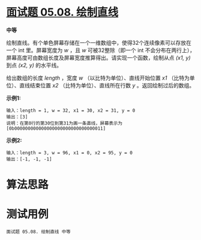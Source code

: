 # [面试题 05.08. 绘制直线][cnTitle]

**中等**

绘制直线。有个单色屏幕存储在一个一维数组中，使得32个连续像素可以存放在一个 int 里。屏幕宽度为 *w* ，且 *w* 可被32整除（即一个 int 不会分布在两行上），屏幕高度可由数组长度及屏幕宽度推算得出。请实现一个函数，绘制从点 *(x1, y)* 到点 *(x2, y)* 的水平线。

给出数组的长度  *length* ，宽度  *w* （以比特为单位）、直线开始位置  *x1* （比特为单位）、直线结束位置  *x2* （比特为单位）、直线所在行数  *y* 。返回绘制过后的数组。

**示例1:** 

```
输入：length = 1, w = 32, x1 = 30, x2 = 31, y = 0
输出：[3]
说明：在第0行的第30位到第31为画一条直线，屏幕表示为[0b000000000000000000000000000000011]

```

**示例2:** 

```
输入：length = 3, w = 96, x1 = 0, x2 = 95, y = 0
输出：[-1, -1, -1]

```




# 算法思路

# 测试用例
```
面试题 05.08. 绘制直线 中等
```

[cnTitle]: https://leetcode-cn.com/problems/draw-line-lcci/
